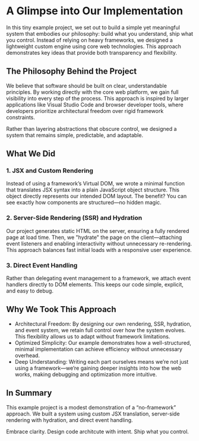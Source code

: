 # A Glimpse into Our Implementation

In this tiny example project, we set out to build a simple yet meaningful system that embodies our philosophy: build what you understand, ship what you control. Instead of relying on heavy frameworks, we designed a lightweight custom engine using core web technologies. This approach demonstrates key ideas that provide both transparency and flexibility.

## The Philosophy Behind the Project

We believe that software should be built on clear, understandable principles. By working directly with the core web platform, we gain full visibility into every step of the process. This approach is inspired by larger applications like Visual Studio Code and browser developer tools, where developers prioritize architectural freedom over rigid framework constraints.

Rather than layering abstractions that obscure control, we designed a system that remains simple, predictable, and adaptable.

## What We Did

### 1. JSX and Custom Rendering

Instead of using a framework’s Virtual DOM, we wrote a minimal function that translates JSX syntax into a plain JavaScript object structure. This object directly represents our intended DOM layout. The benefit? You can see exactly how components are structured—no hidden magic.

### 2. Server-Side Rendering (SSR) and Hydration

Our project generates static HTML on the server, ensuring a fully rendered page at load time. Then, we "hydrate" the page on the client—attaching event listeners and enabling interactivity without unnecessary re-rendering. This approach balances fast initial loads with a responsive user experience.

### 3. Direct Event Handling

Rather than delegating event management to a framework, we attach event handlers directly to DOM elements. This keeps our code simple, explicit, and easy to debug.

## Why We Took This Approach

- Architectural Freedom: By designing our own rendering, SSR, hydration, and event system, we retain full control over how the system evolves. This flexibility allows us to adapt without framework limitations.
- Optimized Simplicity: Our example demonstrates how a well-structured, minimal implementation can achieve efficiency without unnecessary overhead.
- Deep Understanding: Writing each part ourselves means we’re not just using a framework—we’re gaining deeper insights into how the web works, making debugging and optimization more intuitive.

## In Summary

This example project is a modest demonstration of a “no-framework” approach. We built a system using custom JSX translation, server-side rendering with hydration, and direct event handling.


Embrace clarity. Design code architcute with intent. Ship what you control.

